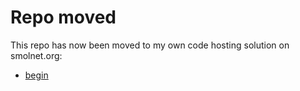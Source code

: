 # Repo moved
This repo has now been moved to my own code hosting solution on smolnet.org:
* [begin](https://code.smolnet.org/micke/begin)
